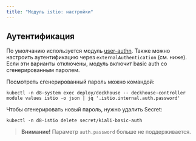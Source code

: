 ```yaml
---
title: "Модуль istio: настройки"
---
```


<!-- SCHEMA -->

## Аутентификация

По умолчанию используется модуль [user-authn](../150-user-authn/). Также можно настроить аутентификацию через `externalAuthentication` (см. ниже).
Если эти варианты отключены, модуль включит basic auth со сгенерированным паролем.

Посмотреть сгенерированный пароль можно командой:

```shell
kubectl -n d8-system exec deploy/deckhouse -- deckhouse-controller module values istio -o json | jq '.istio.internal.auth.password'
```

Чтобы сгенерировать новый пароль, нужно удалить Secret:

```shell
kubectl -n d8-istio delete secret/kiali-basic-auth
```

> **Внимание!** Параметр `auth.password` больше не поддерживается.
